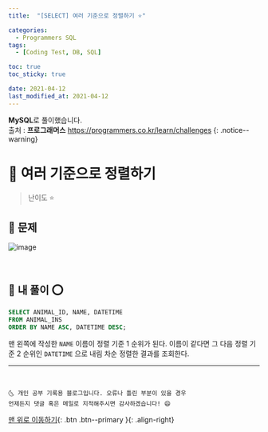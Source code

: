 ```yaml
---
title:  "[SELECT] 여러 기준으로 정렬하기 ⭐" 

categories:
  - Programmers SQL
tags:
  - [Coding Test, DB, SQL]

toc: true
toc_sticky: true

date: 2021-04-12
last_modified_at: 2021-04-12
---
```

**MySQL**로 풀이했습니다.  
출처 : **프로그래머스** <https://programmers.co.kr/learn/challenges>
{: .notice--warning}

# 📌 여러 기준으로 정렬하기

> 난이도 ⭐

## 🚀 문제

![image](https://user-images.githubusercontent.com/42318591/114338247-a6703e80-9b8d-11eb-8700-298e82228f02.png)

<br>

## 🚀 내 풀이 ⭕

```sql
SELECT ANIMAL_ID, NAME, DATETIME
FROM ANIMAL_INS
ORDER BY NAME ASC, DATETIME DESC;
```

맨 왼쪽에 작성한 `NAME` 이름이 정렬 기준 1 순위가 된다. 이름이 같다면 그 다음 정렬 기준 2 순위인 `DATETIME` 으로 내림 차순 정렬한 결과를 조회한다.

***
<br>

    🌜 개인 공부 기록용 블로그입니다. 오류나 틀린 부분이 있을 경우 
    언제든지 댓글 혹은 메일로 지적해주시면 감사하겠습니다! 😄

[맨 위로 이동하기](#){: .btn .btn--primary }{: .align-right}